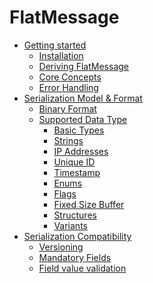 # FlatMessage

- [Getting started](chapter-1/getting_started.md)   
  - [Installation](chapter-1/installation.md)
  - [Deriving FlatMessage](chapter-1/deriving_flatmessage.md)
  - [Core Concepts](chapter-1/core_concepts.md)
  - [Error Handling](chapter-1/error_handling.md)
- [Serialization Model & Format](chapter-2/serialization_model.md)
  - [Binary Format](chapter-2/binary_format.md)
  - [Supported Data Type](chapter-2/supported_data_types.md)
    - [Basic Types](chapter-2/supported_data_types/basic_types.md)
    - [Strings](chapter-2/supported_data_types/strings.md)
    - [IP Addresses](chapter-2/supported_data_types/ip.md)
    - [Unique ID](chapter-2/supported_data_types/unique_id.md)
    - [Timestamp](chapter-2/supported_data_types/timestamp.md)
    - [Enums](chapter-2/supported_data_types/enums.md)
    - [Flags](chapter-2/supported_data_types/flags.md)
    - [Fixed Size Buffer](chapter-2/supported_data_types/fixed_size_buffer.md)
    - [Structures](chapter-2/supported_data_types/structs.md)
    - [Variants](chapter-2/supported_data_types/variants.md)
- [Serialization Compatibility](chapter-3/compatibility.md)
  - [Versioning](chapter-3/versioning.md)
  - [Mandatory Fields](chapter-3/mandatory_fields.md)
  - [Field value validation](chapter-3/field_value_validation.md)
<!--   - [Sealed vs Non-Sealed](chapter-3/sealed_vs_non_sealed.md)
   - [Builder API](chapter-2/builder_api.md)
  - [FlatMessage Buffer](chapter-2/flat_message_buffer.md) -->
<!-- - [Advanced Features](chapter-3/versioning.md)
  - [Versioning](chapter-3/versioning.md)
  - [Type Interchangeability](chapter-3/type_interchangeability.md)
  - [Metadata and Introspection](chapter-3/metadata_and_introspection.md)
  - [Sealed vs Non-Sealed Enums](chapter-3/sealed_vs_non_sealed_enums.md)
  - [Checksums and Validation](chapter-3/checksums_and_validation.md)
  - [Field Attributes](chapter-3/field_attributes.md)
- [Practical Usage](chapter-4/performance_optimization.md)
  - [Performance Optimization](chapter-4/performance_optimization.md)
  - [Real-World Patterns](chapter-4/real_world_patterns.md)
  - [Migration Strategies](chapter-4/migration_strategies.md)
  - [Troubleshooting](chapter-4/troubleshooting.md)
- [Benchmarks & Performance](chapter-5/benchmarks.md)
  - [Performance Comparison](chapter-5/performance_comparison.md)
  - [Memory Usage](chapter-5/memory_usage.md) -->
